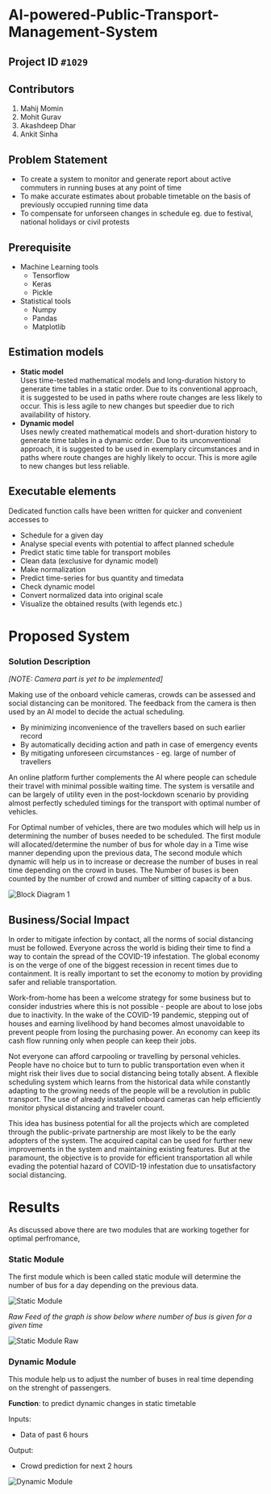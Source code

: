 # AI-powered-Public-Transport-Management-System

## Project ID  `#1029`

## Contributors
1. Mahij Momin
2. Mohit Gurav
3. Akashdeep Dhar
4. Ankit Sinha

## Problem Statement
- To create a system to monitor and generate report about active commuters in running buses at any point of time
- To make accurate estimates about probable timetable on the basis of previously occupied running time data
- To compensate for unforseen changes in schedule eg. due to festival, national holidays or civil protests

## Prerequisite
- Machine Learning tools
    - Tensorflow
    - Keras
    - Pickle
- Statistical tools
    - Numpy
    - Pandas
    - Matplotlib

## Estimation models
- **Static model**  
  Uses time-tested mathematical models and long-duration history to generate time tables in a static order. Due to its conventional approach,
  it is suggested to be used in paths where route changes are less likely to occur. This is less agile to new changes but speedier due to rich
  availability of history.
- **Dynamic model**  
  Uses newly created mathematical models and short-duration history to generate time tables in a dynamic order. Due to its unconventional approach,
  it is suggested to be used in exemplary circumstances and in paths where route changes are highly likely to occur. This is more agile to new
  changes but less reliable.

## Executable elements
Dedicated function calls have been written for quicker and convenient accesses to
- Schedule for a given day
- Analyse special events with potential to affect planned schedule
- Predict static time table for transport mobiles
- Clean data (exclusive for dynamic model)
- Make normalization
- Predict time-series for bus quantity and timedata
- Check dynamic model
- Convert normalized data into original scale
- Visualize the obtained results (with legends etc.)

# Proposed System

### Solution Description
*[NOTE: Camera part is yet to be implemented]*


Making use of the onboard vehicle cameras, crowds can be assessed and social distancing can be monitored. The feedback from the camera is then used by an AI model to decide the actual scheduling. 

* By minimizing inconvenience of the travellers based on such earlier record
* By automatically deciding action and path in case of emergency events
* By mitigating unforeseen circumstances - eg. large of number of travellers

An online platform further complements the AI where people can schedule their travel with minimal possible waiting time. The system is versatile and can be largely of utility even in the post-lockdown scenario by providing almost perfectly scheduled timings for the transport with optimal number of vehicles.

For Optimal number of vehicles, there are two modules which will help us in determining the number of buses needed to be scheduled. The first module will allocated/determine the number of bus for whole day in a Time wise manner depending upon the previous data, The second module which dynamic will help us in to increase or decrease the number of buses in real time depending on the crowd in buses. The Number of buses is been counted by the number of crowd and number of sitting capacity of a bus.

![Block Diagram 1](IMG/BD1.png)

## Business/Social Impact

In order to mitigate infection by contact, all the norms of social distancing must be followed. Everyone across the world is biding their time to find a way to contain the spread of the COVID-19 infestation. The global economy is on the verge of one of the biggest recession in recent times due to containment. It is really important to set the economy to motion by providing safer and reliable transportation.

Work-from-home has been a welcome strategy for some business but to consider industries where this is not possible - people are about to lose jobs due to inactivity. In the wake of the COVID-19 pandemic, stepping out of houses and earning livelihood by hand becomes almost unavoidable to prevent people from losing the purchasing power. An economy can keep its cash flow running only when people can keep their jobs.

Not everyone can afford carpooling or travelling by personal vehicles. People have no choice but to turn to public transportation even when it might risk their lives due to social distancing being totally absent. A flexible scheduling system which learns from the historical data while constantly adapting to the growing needs of the people will be a revolution in public transport. The use of already installed onboard cameras can help efficiently monitor physical distancing and traveler count.

This idea has business potential for all the projects which are completed through the public-private partnership are most likely to be the early adopters of the system. The acquired capital can be used for further new improvements in the system and maintaining existing features. But at the paramount, the objective is to provide for efficient transportation all while evading the potential hazard of COVID-19 infestation due to unsatisfactory social distancing.

# Results 

As discussed above there are two modules that are working together for optimal perfromance, 
### Static Module
The first module which is been called static module will determine the number of bus for a day depending on the previous data.

![Static Module](./IMG/R1.jpg)

*Raw Feed of the graph is show below where number of bus is given for a given time*

![Static Module Raw](./IMG/R1_1.jpg) 

### Dynamic Module
This module help us to adjust the number of buses in real time depending on the strenght of passengers.

**Function**: to predict dynamic changes in static timetable

Inputs:

* Data of past 6 hours

Output:

* Crowd prediction for next 2 hours

![Dynamic Module](./IMG/R2.jpg)